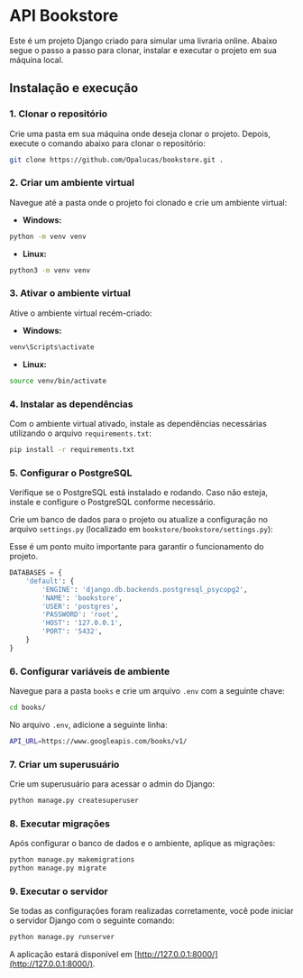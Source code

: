 
# API Bookstore

Este é um projeto Django criado para simular uma livraria online. Abaixo segue o passo a passo para clonar, instalar e executar o projeto em sua máquina local.

## Instalação e execução

### 1. Clonar o repositório

Crie uma pasta em sua máquina onde deseja clonar o projeto. Depois, execute o comando abaixo para clonar o repositório:

```bash
git clone https://github.com/Opalucas/bookstore.git .
```

### 2. Criar um ambiente virtual

Navegue até a pasta onde o projeto foi clonado e crie um ambiente virtual:

- **Windows:**

```bash
python -m venv venv
```

- **Linux:**

```bash
python3 -m venv venv
```

### 3. Ativar o ambiente virtual

Ative o ambiente virtual recém-criado:

- **Windows:**

```bash
venv\Scripts\activate
```

- **Linux:**

```bash
source venv/bin/activate
```

### 4. Instalar as dependências

Com o ambiente virtual ativado, instale as dependências necessárias utilizando o arquivo `requirements.txt`:

```bash
pip install -r requirements.txt
```

### 5. Configurar o PostgreSQL

Verifique se o PostgreSQL está instalado e rodando. Caso não esteja, instale e configure o PostgreSQL conforme necessário.

Crie um banco de dados para o projeto ou atualize a configuração no arquivo `settings.py` (localizado em `bookstore/bookstore/settings.py`):

Esse é um ponto muito importante para garantir o funcionamento do projeto.

```python
DATABASES = {
    'default': {
        'ENGINE': 'django.db.backends.postgresql_psycopg2',
        'NAME': 'bookstore',
        'USER': 'postgres',
        'PASSWORD': 'root',
        'HOST': '127.0.0.1',
        'PORT': '5432',
    }
}
```

### 6. Configurar variáveis de ambiente

Navegue para a pasta `books` e crie um arquivo `.env` com a seguinte chave:

```bash
cd books/
```

No arquivo `.env`, adicione a seguinte linha:

```bash
API_URL=https://www.googleapis.com/books/v1/
```

### 7. Criar um superusuário

Crie um superusuário para acessar o admin do Django:

```bash
python manage.py createsuperuser
```

### 8. Executar migrações

Após configurar o banco de dados e o ambiente, aplique as migrações:

```bash
python manage.py makemigrations
python manage.py migrate
```

### 9. Executar o servidor

Se todas as configurações foram realizadas corretamente, você pode iniciar o servidor Django com o seguinte comando:

```bash
python manage.py runserver
```

A aplicação estará disponível em [http://127.0.0.1:8000/](http://127.0.0.1:8000/).
